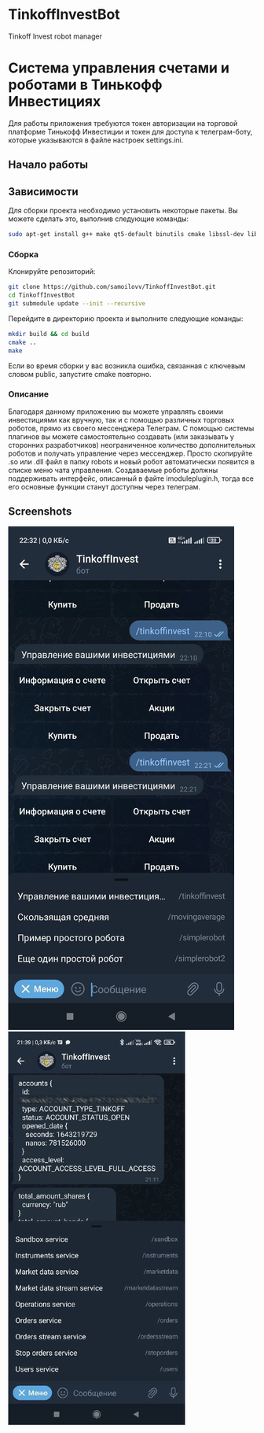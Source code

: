# TinkoffInvestBot
Tinkoff Invest robot manager

# Система управления счетами и роботами в Тинькофф Инвестициях 

Для работы приложения требуются токен авторизации на торговой платформе Тинькофф Инвестиции и токен для доступа к телеграм-боту, которые указываются в файле настроек settings.ini. 

## Начало работы

## Зависимости

Для сборки проекта необходимо установить некоторые пакеты. Вы можете сделать это, выполнив следующие команды:

```sh
sudo apt-get install g++ make qt5-default binutils cmake libssl-dev libboost-system-dev zlib1g-dev libcurl4-openssl-dev
```

### Сборка

Клонируйте репозиторий:

```bash
git clone https://github.com/samoilovv/TinkoffInvestBot.git
cd TinkoffInvestBot
git submodule update --init --recursive
``` 

Перейдите в директорию проекта и выполните следующие команды:

```bash
mkdir build && cd build
cmake ..
make
``` 
Если во время сборки у вас возникла ошибка, связанная с ключевым словом public, запустите cmake повторно.

### Описание

Благодаря данному приложению вы можете управлять своими инвестициями как вручную, так и с помощью различных торговых роботов, прямо из своего мессенджера Телеграм. С помощью системы плагинов вы можете самостоятельно создавать (или заказывать у сторонних разработчиков) неограниченное количество дополнительных роботов и получать управление через мессенджер. Просто скопируйте .so или .dll файл в папку robots и новый робот автоматически появится в списке меню чата управления. Создаваемые роботы должны поддерживать интерфейс, описанный в файте imoduleplugin.h, тогда все его основные функции станут доступны через телеграм.

## Screenshots

![alt text](example1.jpg "Commands list")![alt text](example2.jpg "Commands list")
